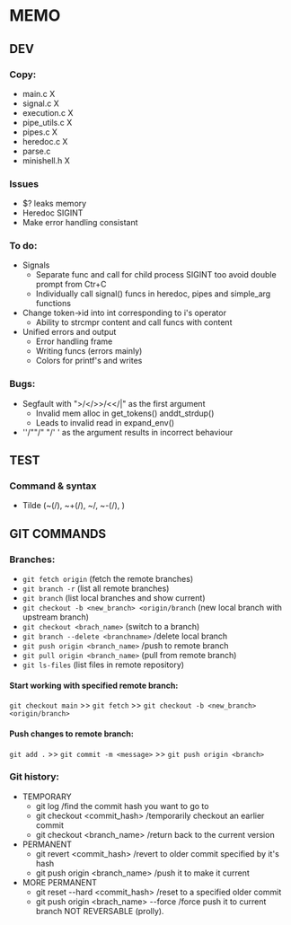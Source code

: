 # MEMO
## DEV
### Copy:
* main.c X
* signal.c X
* execution.c X
* pipe_utils.c X
* pipes.c X
* heredoc.c X
* parse.c
* minishell.h X

### Issues
* $? leaks memory
* Heredoc SIGINT
* Make error handling consistant

### To do:
* Signals
  * Separate func and call for child process SIGINT too avoid double prompt from Ctr+C
  * Individually call signal() funcs in heredoc, pipes and simple_arg functions
* Change token->id into int corresponding to i's operator
  * Ability to strcmpr content and call funcs with content
* Unified errors and output
  * Error handling frame
  * Writing funcs (errors mainly)
  * Colors for printf's and writes

### Bugs:
* Segfault with ">/</>>/<</|" as the first argument
  * Invalid mem alloc in get_tokens() anddt_strdup()
  * Leads to invalid read in expand_env()
* ''/""/" "/' ' as the argument results in incorrect behaviour

## TEST
### Command & syntax
* Tilde (~(/), ~+(/), ~/, ~-(/), )

## GIT COMMANDS
### Branches:
  * `git fetch origin` (fetch the remote branches)
  * `git branch -r` (list all remote branches)
  * `git branch` (list local branches and show current)
  * `git checkout -b <new_branch> <origin/branch` (new local branch with upstream branch)
  * `git checkout <brach_name>` (switch to a branch)
  * `git branch --delete <branchname>` /delete local branch
  * `git push origin <branch_name>` /push to remote branch
  * `git pull origin <branch_name>` (pull from remote branch)
  * `git ls-files` (list files in remote repository)
#### Start working with specified remote branch:
`git checkout main` >> `git fetch` >> `git checkout -b <new_branch> <origin/branch>`
####  Push changes to remote branch:
`git add .` >> `git commit -m <message>` >> `git push origin <branch>`


### Git history:
* TEMPORARY
  * git log /find the commit hash you want to go to
  * git checkout <commit_hash> /temporarily checkout an earlier commit
  * git checkout <branch_name> /return back to the current version
* PERMANENT
  * git revert <commit_hash> /revert to older commit specified by it's hash
  * git push origin <branch_name> /push it to make it current
* MORE PERMANENT
  * git reset --hard <commit_hash> /reset to a specified older commit
  * git push origin <brach_name> --force /force push it to current branch NOT REVERSABLE (prolly).
